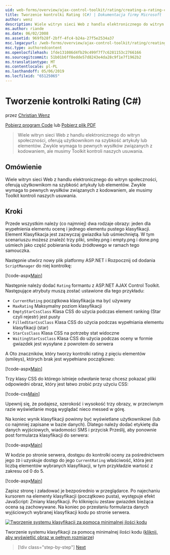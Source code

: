```yaml
---
uid: web-forms/overview/ajax-control-toolkit/rating/creating-a-rating-control-cs
title: Tworzenie kontrolki Rating (C#) | Dokumentacja firmy Microsoft
author: wenz
description: Wiele witryn sieci Web z handlu elektronicznego do witryn społeczności, oferują użytkownikom na szybkość artykuły lub elementów. Zwykle wymaga to pewnych wysiłków związanych z kodowaniem, ale mamy...
ms.author: riande
ms.date: 06/02/2008
ms.assetid: 969fb28f-2bff-4fc4-b24a-27f5e2534a37
msc.legacyurl: /web-forms/overview/ajax-control-toolkit/rating/creating-a-rating-control-cs
msc.type: authoredcontent
ms.openlocfilehash: 1fde131086d4fb29c499f7f7c6281153c2766166
ms.sourcegitcommit: 51b01b6ff8edde57d8243e4da28c9f1e7f1962b2
ms.translationtype: MT
ms.contentlocale: pl-PL
ms.lasthandoff: 05/06/2019
ms.locfileid: "65125065"
---
```

# <a name="creating-a-rating-control-c"></a>Tworzenie kontrolki Rating (C#)

przez [Christian Wenz](https://github.com/wenz)

[Pobierz program Code](http://download.microsoft.com/download/9/3/f/93f8daea-bebd-4821-833b-95205389c7d0/rating0.cs.zip) lub [Pobierz plik PDF](http://download.microsoft.com/download/2/d/c/2dc10e34-6983-41d4-9c08-f78f5387d32b/rating0CS.pdf)

> Wiele witryn sieci Web z handlu elektronicznego do witryn społeczności, oferują użytkownikom na szybkość artykuły lub elementów. Zwykle wymaga to pewnych wysiłków związanych z kodowaniem, ale musimy Toolkit kontroli naszych usuwania.

## <a name="overview"></a>Omówienie

Wiele witryn sieci Web z handlu elektronicznego do witryn społeczności, oferują użytkownikom na szybkość artykuły lub elementów. Zwykle wymaga to pewnych wysiłków związanych z kodowaniem, ale musimy Toolkit kontroli naszych usuwania.

## <a name="steps"></a>Kroki

Przede wszystkim należy (co najmniej) dwa rodzaje obrazy: jeden dla wypełnienia elementu ocenę i jednego elementu pustego klasyfikacji. Element Klasyfikacja jest zazwyczaj gwiazdka lub uśmiechniętą. W tym scenariuszu możesz znaleźć trzy pliki, smiley.png i empty.png i done.png uśmiech jako część pobierania kodu źródłowego w ramach tego samouczka.

Następnie utwórz nowy plik platformy ASP.NET i Rozpocznij od dodania `ScriptManager` do niej kontrolkę:

[!code-aspx[Main](creating-a-rating-control-cs/samples/sample1.aspx)]

Następnie należy dodać `Rating` formantu z ASP.NET AJAX Control Toolkit. Następujące atrybuty muszą zostać ustawione dla tego przykładu:

- `CurrentRating` początkowa klasyfikacja ma być używany
- `MaxRating` Maksymalny poziom klasyfikacji
- `EmptyStarCssClass` Klasa CSS do użycia podczas element ranking (Star czyli rejestr) jest pusty
- `FilledStarCssClass` Klasa CSS do użycia podczas wypełniania elementu klasyfikacji (star)
- `StarCssClass` Klasa CSS na potrzeby stat widoczne
- `WaitingStarCssClass` Klasa CSS do użycia podczas oceny w formie gwiazdek jest wysyłane z powrotem do serwera

A Oto znaczników, który tworzy kontrolki rating z pięciu elementów (smileys), których brak jest wypełniane początkowo:

[!code-aspx[Main](creating-a-rating-control-cs/samples/sample2.aspx)]

Trzy klasy CSS do którego istnieje odwołanie teraz chcesz pokazać pliki odpowiedni obraz, który jest łatwo zrobić przy użyciu CSS:

[!code-css[Main](creating-a-rating-control-cs/samples/sample3.css)]

Upewnij się, że podajesz, szerokość i wysokość trzy obrazy, w przeciwnym razie wyświetlanie mogą wyglądać nieco messed w górę.

Na koniec wynik klasyfikacji powinny być wyświetlane użytkownikowi (lub co najmniej zapisane w bazie danych). Dlatego należy dodać etykietę dla danych wyjściowych, wiadomości SMS i przycisk Prześlij, aby ponownie post formularza klasyfikacji do serwera:

[!code-aspx[Main](creating-a-rating-control-cs/samples/sample4.aspx)]

W kodzie po stronie serwera, dostępu do kontrolki oceny za pośrednictwem jego `ID` i uzyskuje dostęp do jego `CurrentRating` właściwość, która jest liczbą elementów wybranych klasyfikacji, w tym przykładzie wartość z zakresu od 0 do 5.

[!code-aspx[Main](creating-a-rating-control-cs/samples/sample5.aspx)]

Zapisz stronę i załadować je bezpośrednio w przeglądarce. Po najechaniu kursorem na elementy klasyfikacji (początkowo pusta), występuje efekt JavaScript: Zmiany klasyfikacji. Po kliknięciu zestaw gwiazdek bieżąca ocena są zachowywane. Na koniec po przesłaniu formularza danych wyjściowych wybranej klasyfikacji kodu po stronie serwera.

[![Tworzenie systemu klasyfikacji za pomocą minimalnej ilości kodu](creating-a-rating-control-cs/_static/image2.png)](creating-a-rating-control-cs/_static/image1.png)

Tworzenie systemu klasyfikacji za pomocą minimalnej ilości kodu ([kliknij, aby wyświetlić obraz w pełnym rozmiarze](creating-a-rating-control-cs/_static/image3.png))

> [!div class="step-by-step"]
> [Next](creating-a-rating-control-vb.md)
